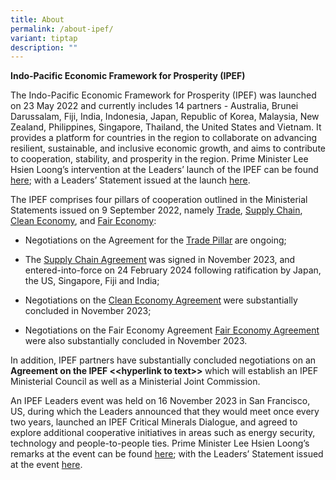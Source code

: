 ```yaml
---
title: About
permalink: /about-ipef/
variant: tiptap
description: ""
---
```

<p><strong>Indo-Pacific Economic Framework for Prosperity (IPEF)&nbsp;</strong>
</p>
<p></p>
<p>The Indo-Pacific Economic Framework for Prosperity (IPEF) was launched
on 23 May 2022 and currently includes 14 partners - Australia, Brunei Darussalam,
Fiji, India, Indonesia, Japan, Republic of Korea, Malaysia, New Zealand,
Philippines, Singapore, Thailand, the United States and Vietnam. It provides
a platform for countries in the region to collaborate on advancing resilient,
sustainable, and inclusive economic growth, and aims to contribute to cooperation,
stability, and prosperity in the region. Prime Minister Lee Hsien Loong’s
intervention at the Leaders’ launch of the IPEF can be found <a href="https://www.pmo.gov.sg/Newsroom/Intervention-by-PM-Lee-Hsien-Loong-at-the-Virtual-Launch-of-the-Indo-Pacific-Economic-Framework" rel="noopener noreferrer nofollow" target="_blank">here</a>;
with a Leaders’ Statement issued at the launch <a href="https://www.whitehouse.gov/briefing-room/statements-releases/2022/05/23/statement-on-indo-pacific-economic-framework-for-prosperity/" rel="noopener noreferrer nofollow" target="_blank">here</a>.</p>
<p></p>
<p>The IPEF comprises four pillars of cooperation outlined in the Ministerial
Statements issued on 9 September 2022, namely <a href="http://www.mti.gov.sg/-/media/MTI/Newsroom/Press-Releases/2022/09/Annex-A---Joint-Ministerial-Statement-on-IPEF-Pillar-1-Trade.pdf" rel="noopener noreferrer nofollow" target="_blank">Trade</a>,
<a href="http://www.mti.gov.sg/-/media/MTI/Newsroom/Press-Releases/2022/09/Annex-B---Joint-Ministerial-Statement-on-IPEF-Pillar-2-Supply-Chain.pdf" rel="noopener noreferrer nofollow" target="_blank">Supply Chain</a>, <a href="http://www.mti.gov.sg/-/media/MTI/Newsroom/Press-Releases/2022/09/Annex-C---Joint-Ministerial-Statement-on-IPEF-Pillar-3-Clean-Economy.pdf" rel="noopener noreferrer nofollow" target="_blank">Clean Economy</a>,
and <a href="http://www.mti.gov.sg/-/media/MTI/Newsroom/Press-Releases/2022/09/Annex-C---Joint-Ministerial-Statement-on-IPEF-Pillar-3-Clean-Economy.pdf" rel="noopener noreferrer nofollow" target="_blank">Fair Economy</a>:</p>
<p></p>
<ul>
<li>
<p>Negotiations on the Agreement for the <a href="https://master.d2wnxy28hw957.amplifyapp.com/trade-pillar/" rel="noopener noreferrer nofollow" target="_blank">Trade Pillar</a><strong> </strong>are
ongoing;</p>
</li>
</ul>
<p></p>
<ul>
<li>
<p>The <a href="https://master.d2wnxy28hw957.amplifyapp.com/supply-chain-agreement/" rel="noopener noreferrer nofollow" target="_blank">Supply Chain Agreement</a><strong> </strong>was
signed in November 2023, and entered-into-force on 24 February 2024 following
ratification by Japan, the US, Singapore, Fiji and India;</p>
</li>
</ul>
<p></p>
<ul>
<li>
<p>Negotiations on the <a href="https://master.d2wnxy28hw957.amplifyapp.com/clean-economy-agreement/" rel="noopener noreferrer nofollow" target="_blank">Clean Economy Agreement</a><strong> </strong>were
substantially concluded in November 2023;</p>
</li>
</ul>
<p></p>
<ul>
<li>
<p>Negotiations on the Fair Economy Agreement <a href="https://master.d2wnxy28hw957.amplifyapp.com/fair-economy-agreement/" rel="noopener noreferrer nofollow" target="_blank">Fair Economy Agreement</a> were
also substantially concluded in November 2023.</p>
</li>
</ul>
<p></p>
<p>In addition, IPEF partners have substantially concluded negotiations on
an <strong>Agreement on the IPEF &lt;&lt;hyperlink to text&gt;&gt; </strong>which
will establish an IPEF Ministerial Council as well as a Ministerial Joint
Commission.</p>
<p></p>
<p>An IPEF Leaders event was held on 16 November 2023 in San Francisco, US,
during which the Leaders announced that they would meet once every two
years, launched an IPEF Critical Minerals Dialogue, and agreed to explore
additional cooperative initiatives in areas such as energy security, technology
and people-to-people ties. Prime Minister Lee Hsien Loong’s remarks at
the event can be found <a href="https://www.pmo/gov.sg/Newsroom/Intervention-by-PM-Lee-Hsien-Loong-at-the-IPEF-Leaders-Meeting-Nov-202" rel="noopener noreferrer nofollow" target="_blank">here</a>;
with the Leaders’ Statement issued at the event <a href="https://www.whitehouse.gov/briefing-room/statements-releases/2023/11/16/leaders-statement-on-indo-pacific-economic-framework-for-prosperity" rel="noopener noreferrer nofollow" target="_blank">here</a>.&nbsp;</p>
<p>
<br>
<br>
<br>
</p>